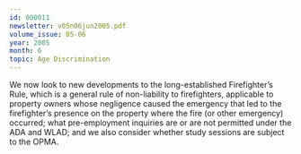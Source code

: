 ```yaml
---
id: 000011
newsletter: v05n06jun2005.pdf
volume_issue: 05-06
year: 2005
month: 6
topic: Age Discrimination
---
```


We now look to new developments to the long-established Firefighter’s Rule, which is a general rule of non-liability to firefighters, applicable to property owners whose negligence caused the emergency that led to the firefighter’s presence on the property where the fire (or other emergency) occurred; what pre-employment inquiries are or are not permitted under the ADA and WLAD; and we also consider whether study sessions are subject to the OPMA.